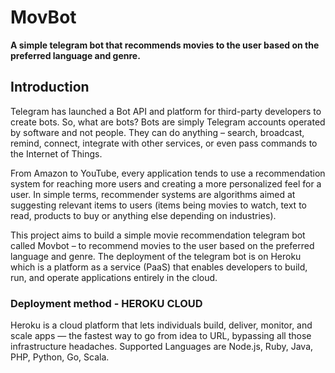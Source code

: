 
# MovBot
**A simple telegram bot that recommends movies to the user based on the preferred language and genre.**

## Introduction 
Telegram has launched a Bot API and platform for third-party developers to create bots. So, what are bots? Bots are simply Telegram accounts operated by software and not people. They can do anything – search, broadcast, remind, connect, integrate with other services, or even pass commands to the Internet of Things.

From Amazon to YouTube, every application tends to use a recommendation system for reaching more users and creating a more personalized feel for a user. In simple terms, recommender systems are algorithms aimed at suggesting relevant items to users (items being movies to watch, text to read, products to buy or anything else depending on industries). 

This project aims to build a simple movie recommendation telegram bot called Movbot – to recommend movies to the user based on the preferred language and genre. The deployment of the telegram bot is on Heroku which is a platform as a service (PaaS) that enables developers to build, run, and operate applications entirely in the cloud.

### Deployment method - HEROKU CLOUD
Heroku is a cloud platform that lets individuals build, deliver, monitor, and scale apps — the fastest way to go from idea to URL, bypassing all those infrastructure headaches.
Supported Languages are Node.js, Ruby, Java, PHP, Python, Go, Scala.


